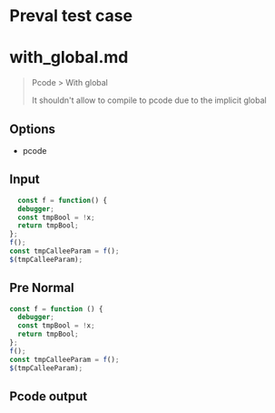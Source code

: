 # Preval test case

# with_global.md

> Pcode > With global
>
> It shouldn't allow to compile to pcode due to the implicit global

## Options

- pcode

## Input

`````js filename=intro
  const f = function() {
  debugger;
  const tmpBool = !x;
  return tmpBool;
};
f();
const tmpCalleeParam = f();
$(tmpCalleeParam);
`````

## Pre Normal


`````js filename=intro
const f = function () {
  debugger;
  const tmpBool = !x;
  return tmpBool;
};
f();
const tmpCalleeParam = f();
$(tmpCalleeParam);
`````

## Pcode output

`````fileintro

`````


